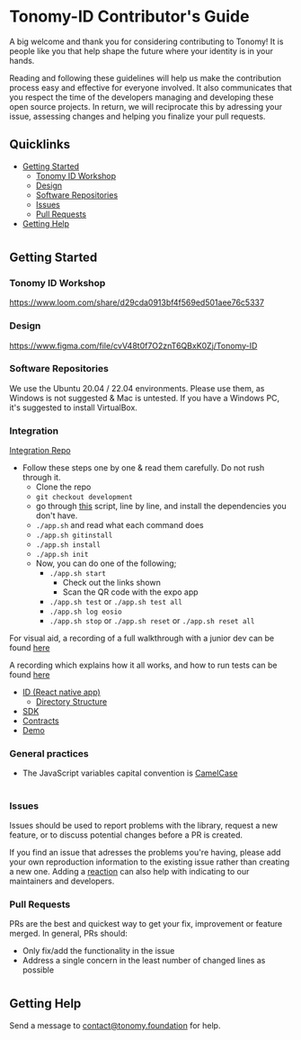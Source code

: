 # Tonomy-ID Contributor's Guide
A big welcome and thank you for considering contributing to Tonomy! It is people like you that help shape the future where your identity is in your hands.

Reading and following these guidelines will help us make the contribution process easy and effective for everyone involved. It also communicates that you respect the time of the developers managing and developing these open source projects. In return, we will reciprocate this by adressing your issue, assessing changes and helping you finalize your pull requests.

## Quicklinks
* [Getting Started](#getting-started)
    * [Tonomy ID Workshop](#tonomy-id-workshop)
    * [Design](#design)
    * [Software Repositories](#software-repositories)
    * [Issues](#issues)
    * [Pull Requests](#pull-requests)
* [Getting Help](#getting-help)
#
## Getting Started

### Tonomy ID Workshop
https://www.loom.com/share/d29cda0913bf4f569ed501aee76c5337

### Design
https://www.figma.com/file/cvV48t0f7O2znT6QBxK0Zj/Tonomy-ID

### Software Repositories
We use the Ubuntu 20.04 / 22.04 environments. Please use them, as Windows is not suggested & Mac is untested. 
If you have a Windows PC, it's suggested to install VirtualBox.

### Integration
[Integration Repo](https://github.com/Tonomy-Foundation/Tonomy-ID-Integration)

 * Follow these steps one by one & read them carefully. Do not rush through it.
    * Clone the repo
    * `git checkout development`
    * go through [this](https://github.com/Tonomy-Foundation/Tonomy-ID-Integration/blob/development/scripts/install_prerequisits.sh) script, line by line, and install the dependencies you don't have.
    * `./app.sh` and read what each command does
    * `./app.sh gitinstall`
    * `./app.sh install`
    * `./app.sh init`
    * Now, you can do one of the following;
        * `./app.sh start`
            * Check out the links shown
            * Scan the QR code with the expo app
        * `./app.sh test` or `./app.sh test all`
        * `./app.sh log eosio`
        * `./app.sh stop` or `./app.sh reset` or `./app.sh reset all`


For visual aid, a recording of a full walkthrough with a junior dev can be found [here](https://www.loom.com/share/f44be75ce80044a08a73c53ea64a3afd)

A recording which explains how it all works, and how to run tests can be found [here](https://www.loom.com/share/8566b834759742309ebc96c74e955767)

* [ID (React native app)](https://github.com/Tonomy-Foundation/Tonomy-ID)
    * [Directory Structure](https://learn.habilelabs.io/best-folder-structure-for-react-native-project-a46405bdba7)
* [SDK](https://github.com/Tonomy-Foundation/Tonomy-ID-SDK)
* [Contracts](https://github.com/Tonomy-Foundation/Tonomy-Contracts)
* [Demo](https://github.com/Tonomy-Foundation/Tonomy-ID-Demo)

### General practices
* The JavaScript variables capital convention is [CamelCase](https://textcaseconvert.com/blog/what-is-camel-case/)

#
### Issues
Issues should be used to report problems with the library, request a new feature, or to discuss potential changes before a PR is created. 

If you find an issue that adresses the problems you're having, please add your own reproduction information to the existing issue rather than creating a new one. Adding a [reaction](link) can also help with indicating to our maintainers and developers.

### Pull Requests
PRs are the best and quickest way to get your fix, improvement or feature merged. In general, PRs should:

- Only fix/add the functionality in the issue
- Address a single concern in the least number of changed lines as possible

#
## Getting Help
Send a message to contact@tonomy.foundation for help.
